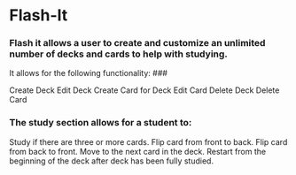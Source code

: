 # Flash-It #

### Flash it allows a user to create and customize an unlimited number of decks and cards to help with studying.
It allows for the following functionality: ###

Create Deck
Edit Deck
Create Card for Deck
Edit Card
Delete Deck
Delete Card

### The study section allows for a student to: ###

Study if there are three or more cards.
Flip card from front to back.
Flip card from back to front.
Move to the next card in the deck.
Restart from the beginning of the deck after deck has been fully studied.
